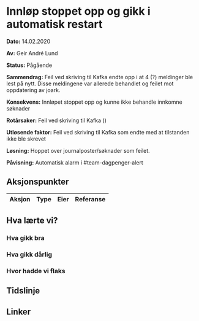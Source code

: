 # Innløp stoppet opp og gikk i automatisk restart 

**Dato:** 14.02.2020

**Av:** Geir André Lund

**Status:** Pågående

**Sammendrag:** Feil ved skriving til Kafka endte opp i at  4 (?) meldinger ble lest på nytt. Disse meldingene var allerede behandlet og feilet mot oppdatering av joark.  

**Konsekvens:** Innløpet stoppet opp og kunne ikke behandle innkomne søknader

**Rotårsaker:** Feil ved skriving til Kafka ()

**Utløsende faktor:** Feil ved skriving til Kafka som endte med at tilstanden ikke ble skrevet

**Løsning:** Hoppet over journalposter/søknader som feilet. 

**Påvisning:** Automatisk alarm i #team-dagpenger-alert 

## Aksjonspunkter

| Aksjon | Type | Eier | Referanse |
| ------ | ---- | ---- | --- |

## Hva lærte vi?

### Hva gikk bra

### Hva gikk dårlig

### Hvor hadde vi flaks

## Tidslinje

## Linker